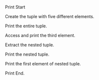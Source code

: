 Print Start

Create the tuple with five different elements. 

Print the entire tuple. 

Access and print the third element.

Extract the nested tuple.

Print the nested tuple.

Print the first element of nested tuple.

Print End. 